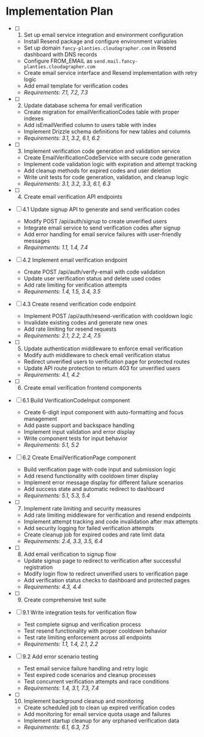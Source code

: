 # Implementation Plan

- [ ] 1. Set up email service integration and environment configuration
  - Install Resend package and configure environment variables
  - Set up domain `fancy-planties.cloudagrapher.com` in Resend dashboard with DNS records
  - Configure FROM_EMAIL as `send.mail.fancy-planties.cloudagrapher.com`
  - Create email service interface and Resend implementation with retry logic
  - Add email template for verification codes
  - _Requirements: 7.1, 7.2, 7.3_

- [ ] 2. Update database schema for email verification
  - Create migration for emailVerificationCodes table with proper indexes
  - Add isEmailVerified column to users table with index
  - Implement Drizzle schema definitions for new tables and columns
  - _Requirements: 3.1, 3.2, 6.1, 6.2_

- [ ] 3. Implement verification code generation and validation service
  - Create EmailVerificationCodeService with secure code generation
  - Implement code validation logic with expiration and attempt tracking
  - Add cleanup methods for expired codes and user deletion
  - Write unit tests for code generation, validation, and cleanup logic
  - _Requirements: 3.1, 3.2, 3.3, 6.1, 6.3_

- [ ] 4. Create email verification API endpoints
- [ ] 4.1 Update signup API to generate and send verification codes
  - Modify POST /api/auth/signup to create unverified users
  - Integrate email service to send verification codes after signup
  - Add error handling for email service failures with user-friendly messages
  - _Requirements: 1.1, 1.4, 7.4_

- [ ] 4.2 Implement email verification endpoint
  - Create POST /api/auth/verify-email with code validation
  - Update user verification status and delete used codes
  - Add rate limiting for verification attempts
  - _Requirements: 1.4, 1.5, 3.4, 3.5_

- [ ] 4.3 Create resend verification code endpoint
  - Implement POST /api/auth/resend-verification with cooldown logic
  - Invalidate existing codes and generate new ones
  - Add rate limiting for resend requests
  - _Requirements: 2.1, 2.2, 2.4, 7.5_

- [ ] 5. Update authentication middleware to enforce email verification
  - Modify auth middleware to check email verification status
  - Redirect unverified users to verification page for protected routes
  - Update API route protection to return 403 for unverified users
  - _Requirements: 4.1, 4.2_

- [ ] 6. Create email verification frontend components
- [ ] 6.1 Build VerificationCodeInput component
  - Create 6-digit input component with auto-formatting and focus management
  - Add paste support and backspace handling
  - Implement input validation and error display
  - Write component tests for input behavior
  - _Requirements: 5.1, 5.2_

- [ ] 6.2 Create EmailVerificationPage component
  - Build verification page with code input and submission logic
  - Add resend functionality with cooldown timer display
  - Implement error message display for different failure scenarios
  - Add success state and automatic redirect to dashboard
  - _Requirements: 5.1, 5.3, 5.4_

- [ ] 7. Implement rate limiting and security measures
  - Add rate limiting middleware for verification and resend endpoints
  - Implement attempt tracking and code invalidation after max attempts
  - Add security logging for failed verification attempts
  - Create cleanup job for expired codes and rate limit data
  - _Requirements: 2.4, 3.3, 3.5, 6.4_

- [ ] 8. Add email verification to signup flow
  - Update signup page to redirect to verification after successful registration
  - Modify login flow to redirect unverified users to verification page
  - Add verification status checks to dashboard and protected pages
  - _Requirements: 4.3, 4.4_

- [ ] 9. Create comprehensive test suite
- [ ] 9.1 Write integration tests for verification flow
  - Test complete signup and verification process
  - Test resend functionality with proper cooldown behavior
  - Test rate limiting enforcement across all endpoints
  - _Requirements: 1.1, 1.4, 2.1, 2.2_

- [ ] 9.2 Add error scenario testing
  - Test email service failure handling and retry logic
  - Test expired code scenarios and cleanup processes
  - Test concurrent verification attempts and race conditions
  - _Requirements: 1.4, 3.1, 7.3, 7.4_

- [ ] 10. Implement background cleanup and monitoring
  - Create scheduled job to clean up expired verification codes
  - Add monitoring for email service quota usage and failures
  - Implement startup cleanup for any orphaned verification data
  - _Requirements: 6.1, 6.3, 7.5_
